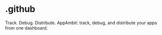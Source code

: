 # .github
Track. Debug. Distribute. AppAmbit: track, debug, and distribute your apps from one dashboard.
